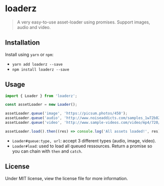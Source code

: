 # loaderz

> A very easy-to-use asset-loader using promises. Support images, audio and video.

## Installation

Install using `yarn` or `npm`:

- `yarn add loaderz --save`
- `npm install loaderz --save`

## Usage

```typescript
import { Loader } from 'loaderz';

const assetLoader = new Loader();

assetLoader.queue('image', 'https://picsum.photos/450');
assetLoader.queue('audio', 'http://www.noiseaddicts.com/samples_1w72b820/3721.mp3');
assetLoader.queue('video', 'http://www.sample-videos.com/video/mp4/720/big_buck_bunny_720p_5mb.mp4');

assetLoader.load().then((res) => console.log('All assets loaded!', res));
```

- `Loader#queue:type, url`: accept 3 different types (audio, image, video).
- `Loader#load`: used to load all queued ressources. Return a promise so you can chain with `then` and `catch`.

## License

Under MIT license, view the license file for more information.
